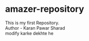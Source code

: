 # amazer-repository
This is my first Repository.
<br>
Author - Karan Pawar Sharad
 <br>
 modify karke dekhte he 